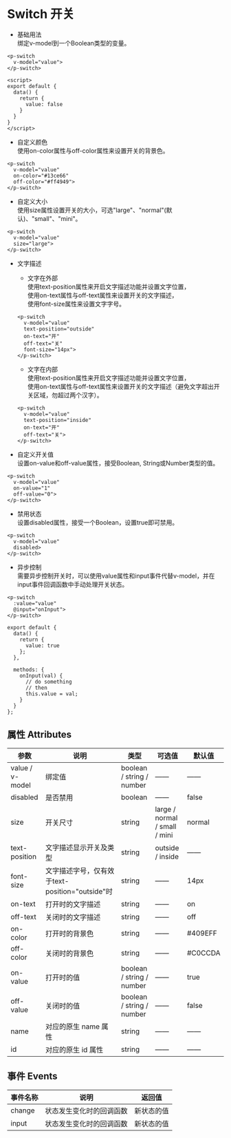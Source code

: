 # Switch 开关
+ 基础用法  
绑定v-model到一个Boolean类型的变量。
```
<p-switch
  v-model="value">
</p-switch>

<script>
export default {
  data() {
    return {
      value: false
    }
  }
}
</script>
```

+ 自定义颜色  
使用on-color属性与off-color属性来设置开关的背景色。
```
<p-switch
  v-model="value"
  on-color="#13ce66"
  off-color="#ff4949">
</p-switch>
```

+ 自定义大小  
使用size属性设置开关的大小，可选"large"、"normal"(默认)、"small"、"mini"。
```
<p-switch
  v-model="value"
  size="large">
</p-switch>
```

+ 文字描述
    - 文字在外部  
    使用text-position属性来开启文字描述功能并设置文字位置，  
    使用on-text属性与off-text属性来设置开关的文字描述，  
    使用font-size属性来设置文字字号。
    ```
    <p-switch
      v-model="value"
      text-position="outside"
      on-text="开"
      off-text="关"
      font-size="14px">
    </p-switch>
    ```
    
    - 文字在内部  
    使用text-position属性来开启文字描述功能并设置文字位置，  
    使用on-text属性与off-text属性来设置开关的文字描述（避免文字超出开关区域，勿超过两个汉字）。
    ```
    <p-switch
      v-model="value"
      text-position="inside"
      on-text="开"
      off-text="关">
    </p-switch>
    ```

+ 自定义开关值  
设置on-value和off-value属性，接受Boolean, String或Number类型的值。
```
<p-switch
  v-model="value"
  on-value="1"
  off-value="0">
</p-switch>
```

+ 禁用状态  
设置disabled属性，接受一个Boolean，设置true即可禁用。
```
<p-switch
  v-model="value"
  disabled>
</p-switch>
```

+ 异步控制  
需要异步控制开关时，可以使用value属性和input事件代替v-model，并在input事件回调函数中手动处理开关状态。
```
<p-switch
  :value="value"
  @input="onInput">
</p-switch>

export default {
  data() {
    return {
      value: true
    };
  },

  methods: {
    onInput(val) {
      // do something
      // then
      this.value = val;
    }
  }
}; 
```

## 属性 Attributes  
|参数|说明|类型|可选值|默认值|
|----|----|----|----|----|
|value / v-model|绑定值|boolean / string / number|——|——|
|disabled|是否禁用|boolean|——|false|
|size|开关尺寸|string|large / normal / small / mini|normal|
|text-position|文字描述显示开关及类型|string|outside / inside|——|
|font-size|文字描述字号，仅有效于text-position="outside"时|string|——|14px|
|on-text|打开时的文字描述|string|——|on|
|off-text|关闭时的文字描述|string|——|off|
|on-color|打开时的背景色|string|——|#409EFF|
|off-color|关闭时的背景色|string|——|#C0CCDA|
|on-value|打开时的值|boolean / string / number|——|true|
|off-value|关闭时的值|boolean / string / number|——|false|
|name|对应的原生 name 属性|string|——|——|
|id|对应的原生 id 属性|string|——|——|

## 事件 Events
|事件名称|说明|返回值|
|----|----|----|
|change|状态发生变化时的回调函数|新状态的值|
|input|状态发生变化时的回调函数|新状态的值|
